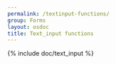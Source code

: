 ```yaml
---
permalink: /textinput-functions/
group: Forms
layout: osdoc
title: Text_input functions
---
```


{% include doc/text_input %}
